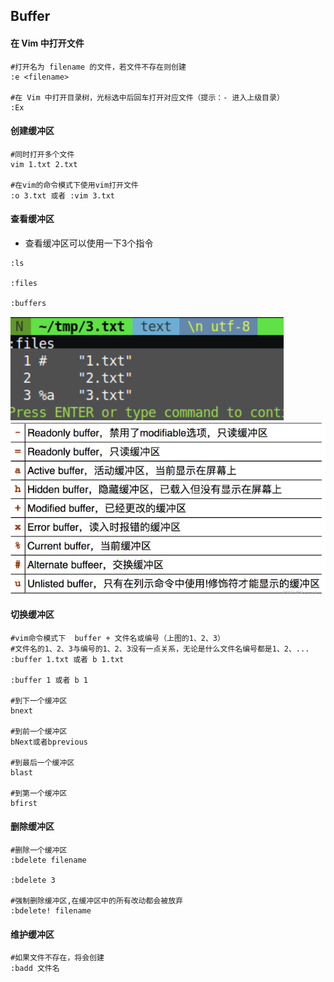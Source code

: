 ## Buffer
#### 在 Vim 中打开文件
```shell
#打开名为 filename 的文件，若文件不存在则创建
:e <filename>

#在 Vim 中打开目录树，光标选中后回车打开对应文件（提示：- 进入上级目录）
:Ex
```

#### 创建缓冲区
```shell
#同时打开多个文件
vim 1.txt 2.txt

#在vim的命令模式下使用vim打开文件
:o 3.txt 或者 :vim 3.txt
```

#### 查看缓冲区
- 查看缓冲区可以使用一下3个指令
```shell
:ls

:files

:buffers
```

![1](./pics/1.png)
![2](./pics/2.png)


####  切换缓冲区
```shell
#vim命令模式下  buffer + 文件名或编号（上图的1、2、3）
#文件名的1、2、3与编号的1、2、3没有一点关系，无论是什么文件名编号都是1、2、...
:buffer 1.txt 或者 b 1.txt

:buffer 1 或者 b 1

#到下一个缓冲区
bnext

#到前一个缓冲区
bNext或者bprevious

#到最后一个缓冲区
blast

#到第一个缓冲区
bfirst
```


#### 删除缓冲区
```shell
#删除一个缓冲区
:bdelete filename

:bdelete 3

#强制删除缓冲区,在缓冲区中的所有改动都会被放弃
:bdelete! filename
```

#### 维护缓冲区
```shell
#如果文件不存在，将会创建
:badd 文件名
```
